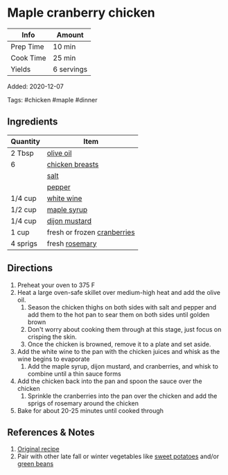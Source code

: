 # Maple cranberry chicken

| Info      | Amount     |
| --------- | ---------- |
| Prep Time | 10 min     |
| Cook Time | 25 min     |
| Yields    | 6 servings |

Added: 2020-12-07

Tags: #chicken #maple #dinner

## Ingredients

| Quantity | Item                                                       |
| -------- | ---------------------------------------------------------- |
| 2 Tbsp   | [olive oil](../Ingredients/olive%20oil.md)                 |
| 6        | [chicken breasts](../Ingredients/chicken%20breast.md)      |
|          | [salt](../Ingredients/salt.md)                             |
|          | [pepper](../Ingredients/pepper.md)                         |
| 1/4 cup  | [white wine](../Ingredients/white%20wine.md)               |
| 1/2 cup  | [maple syrup](../Ingredients/maple%20syrup.md)             |
| 1/4 cup  | [dijon mustard](../Ingredients/dijon%20mustard.md)         |
| 1 cup    | fresh or frozen [cranberries](../Ingredients/cranberry.md) |
| 4 sprigs | fresh [rosemary](../Ingredients/rosemary.md)               |

## Directions

1. Preheat your oven to 375 F
2. Heat a large oven-safe skillet over medium-high heat and add the olive oil.
    1. Season the chicken thighs on both sides with salt and pepper and add them to the hot pan to sear them on both sides until golden brown
    2. Don't worry about cooking them through at this stage, just focus on crisping the skin.
    3. Once the chicken is browned, remove it to a plate and set aside.
3. Add the white wine to the pan with the chicken juices and whisk as the wine begins to evaporate
    1. Add the maple syrup, dijon mustard, and cranberries, and whisk to combine until a thin sauce forms
4. Add the chicken back into the pan and spoon the sauce over the chicken
    1. Sprinkle the cranberries into the pan over the chicken and add the sprigs of rosemary around the chicken
5. Bake for about 20-25 minutes until cooked through

## References & Notes

1. [Original recipe](https://thebusybaker.ca/maple-cranberry-roast-chicken/#wprm-recipe-container-12798)
2. Pair with other late fall or winter vegetables like [sweet potatoes](../Ingredients/sweet%20potato.md) and/or [green beans](../Ingredients/green%20beans.md)